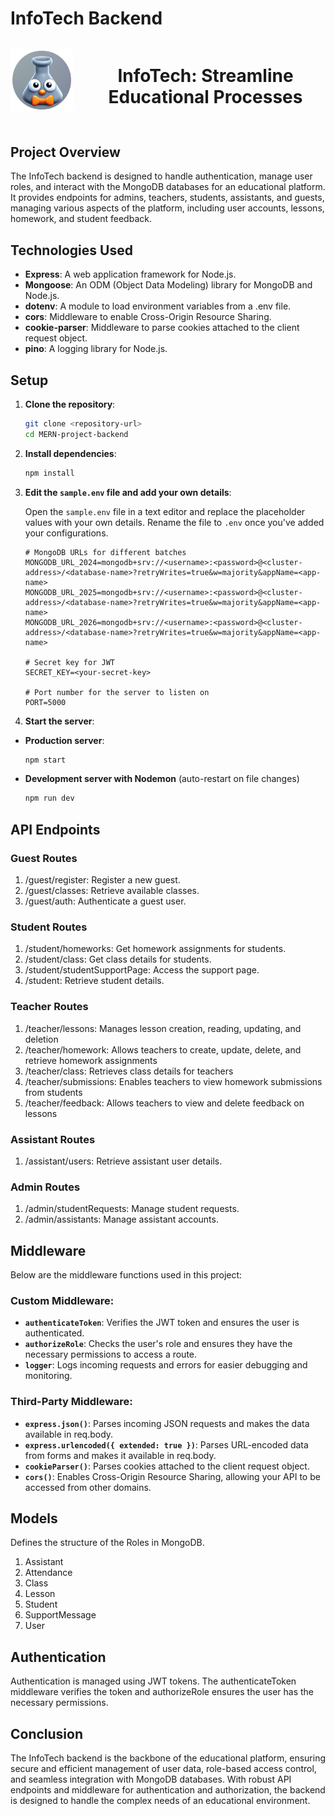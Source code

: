 # InfoTech Backend

<div align="center" style="margin-bottom: 40px;">

  <div style="display: flex; align-items: center; justify-content: center;">
    <img src="./assets/logo.png" alt="InfoTech Logo" width="100" height="100"> 
    <h1 style="margin-left: 20px;">InfoTech: Streamline Educational Processes</h1>
  </div>
</div>

## Project Overview

The InfoTech backend is designed to handle authentication, manage user roles, and interact with the MongoDB databases for an educational platform.
It provides endpoints for admins, teachers, students, assistants, and guests, managing various aspects of the platform, including user accounts, lessons, homework, and student feedback.

## Technologies Used

- **Express**: A web application framework for Node.js.
- **Mongoose**: An ODM (Object Data Modeling) library for MongoDB and Node.js.
- **dotenv**: A module to load environment variables from a .env file.
- **cors**: Middleware to enable Cross-Origin Resource Sharing.
- **cookie-parser**: Middleware to parse cookies attached to the client request object.
- **pino**: A logging library for Node.js.

## Setup

1. **Clone the repository**:

   ```sh
   git clone <repository-url>
   cd MERN-project-backend
   ```

2. **Install dependencies**:

   ```sh
   npm install
   ```

3. **Edit the `sample.env` file and add your own details**:

   Open the `sample.env` file in a text editor and replace the placeholder values with your own details. Rename the file to `.env` once you've added your configurations.
   ```env
   # MongoDB URLs for different batches
   MONGODB_URL_2024=mongodb+srv://<username>:<password>@<cluster-address>/<database-name>?retryWrites=true&w=majority&appName=<app-name>
   MONGODB_URL_2025=mongodb+srv://<username>:<password>@<cluster-address>/<database-name>?retryWrites=true&w=majority&appName=<app-name>
   MONGODB_URL_2026=mongodb+srv://<username>:<password>@<cluster-address>/<database-name>?retryWrites=true&w=majority&appName=<app-name>

   # Secret key for JWT
   SECRET_KEY=<your-secret-key>

   # Port number for the server to listen on
   PORT=5000
   ```

4. **Start the server**:

- **Production server**:
  ```sh
  npm start
   ```
- **Development server with Nodemon** (auto-restart on file changes)
  ```sh
  npm run dev
  ```
## API Endpoints

### Guest Routes

1. /guest/register: Register a new guest.
2. /guest/classes: Retrieve available classes.
3. /guest/auth: Authenticate a guest user.

### Student Routes

1. /student/homeworks: Get homework assignments for students.
2. /student/class: Get class details for students.
3. /student/studentSupportPage: Access the support page.
4. /student: Retrieve student details.

### Teacher Routes

1. /teacher/lessons: Manages lesson creation, reading, updating, and deletion 
2. /teacher/homework: Allows teachers to create, update, delete, and retrieve homework assignments 
3. /teacher/class: Retrieves class details for teachers 
4. /teacher/submissions: Enables teachers to view homework submissions from students 
5. /teacher/feedback: Allows teachers to view and delete feedback on lessons

### Assistant Routes

1. /assistant/users: Retrieve assistant user details.

### Admin Routes

1. /admin/studentRequests: Manage student requests.
2. /admin/assistants: Manage assistant accounts.

## Middleware

Below are the middleware functions used in this project:

### Custom Middleware:

- **`authenticateToken`**: Verifies the JWT token and ensures the user is authenticated.
- **`authorizeRole`**: Checks the user's role and ensures they have the necessary permissions to access a route.
- **`logger`**: Logs incoming requests and errors for easier debugging and monitoring.

### Third-Party Middleware:

- **`express.json()`**: Parses incoming JSON requests and makes the data available in req.body.
- **`express.urlencoded({ extended: true })`**: Parses URL-encoded data from forms and makes it available in req.body.
- **`cookieParser()`**: Parses cookies attached to the client request object.
- **`cors()`**: Enables Cross-Origin Resource Sharing, allowing your API to be accessed from other domains.

## Models

Defines the structure of the Roles in MongoDB.

1. Assistant
2. Attendance
3. Class
4. Lesson
4. Student
5. SupportMessage
1. User

## Authentication

Authentication is managed using JWT tokens. The authenticateToken middleware verifies the token and authorizeRole ensures the user has the necessary permissions.

## Conclusion

The InfoTech backend is the backbone of the educational platform, ensuring secure and efficient management of user data, role-based access control, and seamless integration with MongoDB databases. With robust API endpoints and middleware for authentication and authorization, the backend is designed to handle the complex needs of an educational environment.


